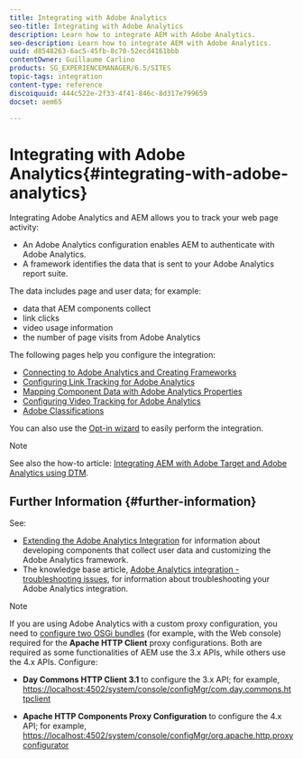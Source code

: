 ```yaml
---
title: Integrating with Adobe Analytics
seo-title: Integrating with Adobe Analytics
description: Learn how to integrate AEM with Adobe Analytics.
seo-description: Learn how to integrate AEM with Adobe Analytics.
uuid: d8548263-6ac5-45fb-8c70-52ecd4161bbb
contentOwner: Guillaume Carlino
products: SG_EXPERIENCEMANAGER/6.5/SITES
topic-tags: integration
content-type: reference
discoiquuid: 444c522e-2f33-4f41-846c-8d317e799659
docset: aem65

---
```


# Integrating with Adobe Analytics{#integrating-with-adobe-analytics}

Integrating Adobe Analytics and AEM allows you to track your web page activity:

* An Adobe Analytics configuration enables AEM to authenticate with Adobe Analytics.
* A framework identifies the data that is sent to your Adobe Analytics report suite.

The data includes page and user data; for example:

* data that AEM components collect
* link clicks
* video usage information
* the number of page visits from Adobe Analytics

The following pages help you configure the integration:

* [Connecting to Adobe Analytics and Creating Frameworks](/help/sites-administering/adobeanalytics-connect.md)
* [Configuring Link Tracking for Adobe Analytics](/help/sites-administering/adobeanalytics-link.md)
* [Mapping Component Data with Adobe Analytics Properties](/help/sites-administering/adobeanalytics-mapping.md)
* [Configuring Video Tracking for Adobe Analytics](/help/sites-administering/adobeanalytics-video.md)
* [Adobe Classifications](/help/sites-administering/adobeanalytics-classifications.md)

You can also use the [Opt-in wizard](/help/sites-administering/opt-in.md) to easily perform the integration.

>[!NOTE]
>
>See also the how-to article: [Integrating AEM with Adobe Target and Adobe Analytics using DTM](https://helpx.adobe.com/experience-manager/using/integrate-digital-marketing-solutions.html).

## Further Information {#further-information}

See:

* [Extending the Adobe Analytics Integration](/help/sites-developing/extending-analytics.md) for information about developing components that collect user data and customizing the Adobe Analytics framework.
* The knowledge base article, [Adobe Analytics integration - troubleshooting issues](https://helpx.adobe.com/experience-manager/kb/sitecatalystintegrationtroubleshooting.html), for information about troubleshooting your Adobe Analytics integration.

>[!NOTE]
>
>If you are using Adobe Analytics with a custom proxy configuration, you need to [configure two OSGi bundles](/help/sites-deploying/configuring-osgi.md) (for example, with the Web console) required for the **Apache HTTP Client** proxy configurations. Both are required as some functionalities of AEM use the 3.x APIs, while others use the 4.x APIs. Configure:
>
>* **Day Commons HTTP Client 3.1** to configure the 3.x API;
>  for example, [https://localhost:4502/system/console/configMgr/com.day.commons.httpclient](https://localhost:4502/system/console/configMgr/com.day.commons.httpclient)
>
>* **Apache HTTP Components Proxy Configuration** to configure the 4.x API;
>  for example, [https://localhost:4502/system/console/configMgr/org.apache.http.proxyconfigurator](https://localhost:4502/system/console/configMgr/org.apache.http.proxyconfigurator)
>

